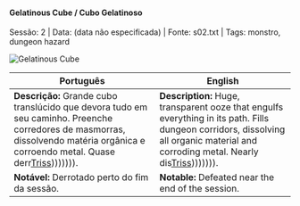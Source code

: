 ﻿

#### Gelatinous Cube / Cubo Gelatinoso

Sessão: 2 | Data: (data não especificada) | Fonte: s02.txt | Tags: monstro, dungeon hazard

![Gelatinous Cube](assets/monsters/monster_blank.png)

| Português                                                                                                                                                                                               | English                                                                                                                                                                                                   |
| ------------------------------------------------------------------------------------------------------------------------------------------------------------------------------------------------------- | --------------------------------------------------------------------------------------------------------------------------------------------------------------------------------------------------------- |
| **Descrição:** Grande cubo translúcido que devora tudo em seu caminho. Preenche corredores de masmorras, dissolvendo matéria orgânica e corroendo metal. Quase derr[Triss](docs/dm/-/pc/pc_triss_merrill.md)))))))). | **Description:** Huge, transparent ooze that engulfs everything in its path. Fills dungeon corridors, dissolving all organic material and corroding metal. Nearly dis[Triss](docs/dm/-/pc/pc_triss_merrill.md)))))))). |
| **Notável:** Derrotado perto do fim da sessão.                                                                                                                                                          | **Notable:** Defeated near the end of the session.                                                                                                                                                        |



















